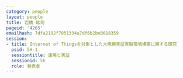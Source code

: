 ```yaml
---
category: people
layout: people
title: 岩橋 紘司
pageid: '4265'
emailhash: 7dfa2192f7051334a7df6b2be0618359
session:
- title: Internet of Thingsを対象とした大規模実証実験環境構築に関する研究
  psid: 5H-1
  sessiontitle: 運用と実証
  sessionid: 5h
  role: 発表者
---
```


